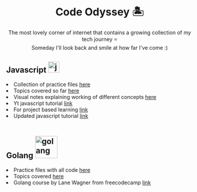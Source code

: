 <h1 align="center">Code Odyssey 🏝️</h1>

<p align="center">The most lovely corner of internet that contains a growing collection of my tech journey ⭐️ <br> Someday I'll look back and smile at how far I've come :)</p>

<h2>Javascript <img width="30" height="30" alt="javascript" src="https://github.com/user-attachments/assets/f31c8ee2-16c6-4004-a84f-ed7c263defd8" /></h2>

<li>Collection of practice files <a href="https://github.com/neelkumar01/code-odyssey/tree/main/Javascript/files">here</a></li>
<li>Topics covered so far <a href="https://github.com/neelkumar01/code-odyssey/blob/main/Javascript/README.md">here</a></li>
<li>Visual notes explaining working of different concepts <a href="https://github.com/neelkumar01/code-odyssey/tree/main/Javascript/fundamentals">here</a></li>
<li>Yt javascript tutorial <a href="https://youtube.com/@harshitvashisth?si=uRFElQKQFKuy9QTj">link</a></li>
<li>For project based learning <a href="https://youtube.com/@javascriptmastery?si=kFS4o7oMfebpwvFF">link</a></li>
<li>Updated javascript tutorial <a href="https://javascript.info/">link</a></li>

<br>
<h2>Golang <img width="60" height="60" alt="golang" src="https://github.com/user-attachments/assets/6eff5195-be36-4cea-8f39-dbf2b1011542" /></h2>
<li>Practice files with all code <a href="https://github.com/neelkumar01/code-odyssey/tree/main/Golang/files">here</a></li>
<li>Topics covered <a href="https://github.com/neelkumar01/code-odyssey/blob/main/Golang/README.md">here</a></li>
<li>Golang course by Lane Wagner from freecodecamp <a href="https://youtu.be/un6ZyFkqFKo?si=PX0O8PiBWLX0Q9I-">link</a></li>
